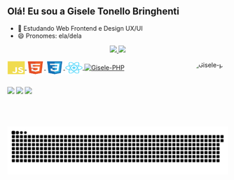 ## Olá! Eu sou a Gisele Tonello Bringhenti


- 🌱 Estudando Web Frontend e Design UX/UI
- 😄 Pronomes: ela/dela

<div align="center">
  <a href="https://github.com/giseleTB">
  <img height="180em" src="https://github-readme-stats.vercel.app/api?username=giseleTB&show_icons=true&theme=dracula&include_all_commits=true&count_private=true"/>
  <img height="180em" src="https://github-readme-stats.vercel.app/api/top-langs/?username=giseleTB&layout=compact&langs_count=7&theme=dracula"/>
</div>
<div style="display: inline_block"><br>
  <img align="center" alt="Gisele-Js" height="30" width="40" src="https://raw.githubusercontent.com/devicons/devicon/master/icons/javascript/javascript-plain.svg">
  <img align="center" alt="Gisele-HTML" height="30" width="40" src="https://raw.githubusercontent.com/devicons/devicon/master/icons/html5/html5-original.svg">
  <img align="center" alt="Gisele-CSS" height="30" width="40" src="https://raw.githubusercontent.com/devicons/devicon/master/icons/css3/css3-original.svg">
  <img align="center" alt="Gisele-React" height="30" width="40" src="https://raw.githubusercontent.com/devicons/devicon/master/icons/react/react-original.svg">
  <img align="center" alt="Gisele-PHP" height="30" width="40" src="https://cdn.jsdelivr.net/gh/devicons/devicon/icons/php/php-plain.svg">
  <img align="right" alt="Gisele-pic" height="150" style="border-radius:50px;" src="https://picrew.me/shareImg/org/202208/338224_eMqLmR17.png">
</div>
  
  ##
 
<div>
  <a href="https://www.instagram.com/gisele_tbrin/" target="_blank"><img src="https://img.shields.io/badge/-Instagram-%23E4405F?style=for-the-badge&logo=instagram&logoColor=white" target="_blank"></a>
  <a href = "mailto:giseletbrin@gmail.com"><img src="https://img.shields.io/badge/-Gmail-%23333?style=for-the-badge&logo=gmail&logoColor=white" target="_blank"></a>
  <a href="https://www.linkedin.com/in/gisele-tonello-bringhenti/" target="_blank"><img src="https://img.shields.io/badge/-LinkedIn-%230077B5?style=for-the-badge&logo=linkedin&logoColor=white" target="_blank"></a> 
 
  ![Snake animation](https://github.com/giseleTB/giseleTB/blob/output/github-contribution-grid-snake.svg)
 
</div>
